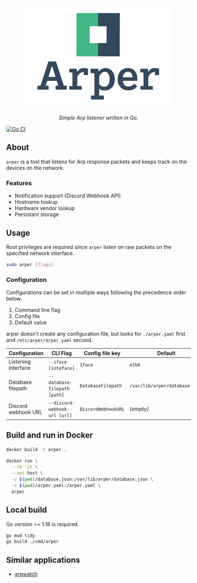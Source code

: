 <div align="center">

![arper logo](res/arper.png)

<i>Simple Arp listener written in Go.</i>

</div>

[![Go CI](https://github.com/Granddave/arper/actions/workflows/go.yml/badge.svg)](https://github.com/Granddave/arper/actions/workflows/go.yml)

## About

`arper` is a tool that listens for Arp response packets and keeps track on the
devices on the network.

### Features

- Notification support (Discord Webhook API)
- Hostname lookup
- Hardware vendor lookup
- Persistant storage


## Usage

Root privileges are required since `arper` listen on raw packets on the specified
network interface.

```sh
sudo arper [flags]
```


### Configuration

Configurations can be set in multiple ways following the precedence order below.

1. Command line flag
2. Config file
3. Default value

arper doesn't create any configuration file, but looks for `./arper.yaml` first and
`/etc/arper/arper.yaml` second.

| Configuration | CLI Flag | Config file key | Default |
|---|---|---|---|
| Listening interface | `--iface [inteface]`          | `Iface`             | `eth0`                         |
| Database filepath   | `--database-filepath [path]`  | `DatabaseFilepath`  | `/var/lib/arper/database.json` |
| Discord webhook URL | `--discord-webhook-url [url]` | `DiscordWebhookURL` | *(empty)*                      |


## Build and run in Docker

```sh
docker build -t arper .
```

```sh
docker run \
  --rm -it \
  --net host \
  -v $(pwd)/database.json:/var/lib/arper/database.json \
  -v $(pwd)/arper.yaml:/arper.yaml \
  arper
```


## Local build

Go version >= 1.18 is required.

```bash
go mod tidy
go build ./cmd/arper
```


## Similar applications

- [arpwatch](https://linux.die.net/man/8/arpwatch)
